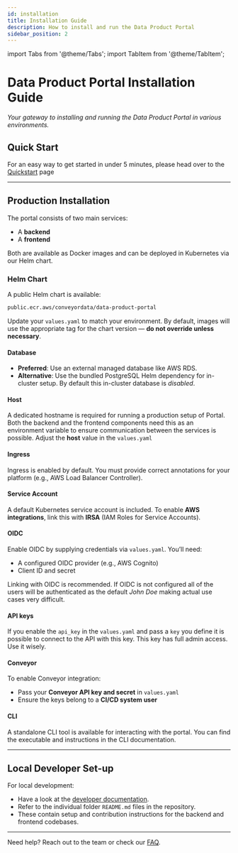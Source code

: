 ```yaml
---
id: installation
title: Installation Guide
description: How to install and run the Data Product Portal
sidebar_position: 2
---
```


import Tabs from '@theme/Tabs';
import TabItem from '@theme/TabItem';

# Data Product Portal Installation Guide

_Your gateway to installing and running the Data Product Portal in various environments._

## Quick Start

For an easy way to get started in under 5 minutes, please head over to the [Quickstart](./quickstart) page

---

## Production Installation

The portal consists of two main services:
- A **backend**
- A **frontend**

Both are available as Docker images and can be deployed in Kubernetes via our Helm chart.

### Helm Chart

A public Helm chart is available:

```bash
public.ecr.aws/conveyordata/data-product-portal
```

Update your `values.yaml` to match your environment. By default, images will use the appropriate tag for the chart version — **do not override unless necessary**.

#### Database

- **Preferred**: Use an external managed database like AWS RDS.
- **Alternative**: Use the bundled PostgreSQL Helm dependency for in-cluster setup. By default this in-cluster database is *disabled*.

#### Host

A dedicated hostname is required for running a production setup of Portal. Both the backend and the frontend components need this as an environment variable to ensure communication between the services is possible. Adjust the **host** value in the `values.yaml`

#### Ingress

Ingress is enabled by default. You must provide correct annotations for your platform (e.g., AWS Load Balancer Controller).

#### Service Account

A default Kubernetes service account is included. To enable **AWS integrations**, link this with **IRSA** (IAM Roles for Service Accounts).

#### OIDC

Enable OIDC by supplying credentials via `values.yaml`. You’ll need:
- A configured OIDC provider (e.g., AWS Cognito)
- Client ID and secret

Linking with OIDC is recommended. If OIDC is not configured all of the users will be authenticated as the default *John Doe* making actual use cases very difficult.

#### API keys
If you enable the `api_key` in the `values.yaml` and pass a `key` you define it is possible to connect to the API with this key. This key has full admin access. Use it wisely.

#### Conveyor

To enable Conveyor integration:
- Pass your **Conveyor API key and secret** in `values.yaml`
- Ensure the keys belong to a **CI/CD system user**

#### CLI

A standalone CLI tool is available for interacting with the portal. You can find the executable and instructions in the CLI documentation.

---

## Local Developer Set-up

For local development:
- Have a look at the [developer documentation](../developer-guide/setup).
- Refer to the individual folder `README.md` files in the repository.
- These contain setup and contribution instructions for the backend and frontend codebases.

---

Need help? Reach out to the team or check our [FAQ](../faq).
